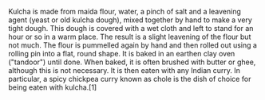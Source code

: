 Kulcha is made from maida flour, water, a pinch of salt and a leavening agent (yeast or old kulcha dough), mixed together by hand to make a very tight dough. This dough is covered with a wet cloth and left to stand for an hour or so in a warm place. The result is a slight leavening of the flour but not much. The flour is pummelled again by hand and then rolled out using a rolling pin into a flat, round shape. It is baked in an earthen clay oven ("tandoor") until done. When baked, it is often brushed with butter or ghee, although this is not necessary. It is then eaten with any Indian curry. In particular, a spicy chickpea curry known as chole is the dish of choice for being eaten with kulcha.[1]